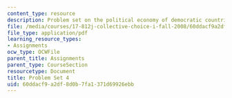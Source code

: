 ```yaml
---
content_type: resource
description: Problem set on the political economy of democratic countries.
file: /media/courses/17-812j-collective-choice-i-fall-2008/60ddacf9a2df8d0b7fa1371d69926ebb_pset4.pdf
file_type: application/pdf
learning_resource_types:
- Assignments
ocw_type: OCWFile
parent_title: Assignments
parent_type: CourseSection
resourcetype: Document
title: Problem Set 4
uid: 60ddacf9-a2df-8d0b-7fa1-371d69926ebb
---
```

